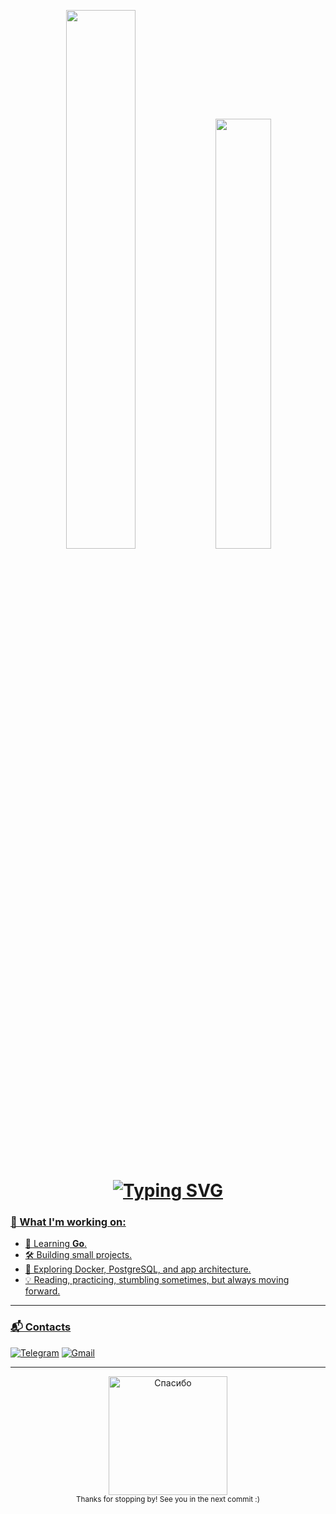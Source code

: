 <p align="center"> <img src="https://github-readme-stats.vercel.app/api?username=jack23DTX&show_icons=true&theme=dark&hide_border=true" width="47%" /> <img src="https://github-readme-stats.vercel.app/api/top-langs/?username=jack23DTX&layout=compact&theme=dark&hide_border=true" width="42%" /> </p>

<h1 align="center"><a href="https://git.io/typing-svg"><img src="https://readme-typing-svg.herokuapp.com?font=Fira+Code&weight=800&size=25&duration=3000&pause=700&center=true&color=FFFFFF&width=555&height=40&lines=Hello,+I'm+Jack!;Begginer+Golang+developer+from+Russia;Nice+to+meet+you+:)" alt="Typing SVG" /> </h1>


### 🧠 What I'm working on:

- 🚀 Learning **Go**.
- 🛠 Building small projects.
- 🐳 Exploring Docker, PostgreSQL, and app architecture.
- 💡 Reading, practicing, stumbling sometimes, but always moving forward.

---

### 📬 Contacts

[![Telegram](https://img.shields.io/badge/-Telegram-2CA5E0?style=for-the-badge&logo=telegram&logoColor=white)](https://t.me/dtx290)
[![Gmail](https://img.shields.io/badge/-GMAIL-D14836?style=for-the-badge&logo=gmail&logoColor=white)](mailto:evgeniy.pushkarev.it@gmail.com)

---

<div align="center">
  <img src="https://media3.giphy.com/media/v1.Y2lkPTc5MGI3NjExaGY5Y3pzYnV6ZnJzd2ZjNGJuZXQ4eWNzN2w5em0ycWMyeXVoOWN4bSZlcD12MV9pbnRlcm5hbF9naWZfYnlfaWQmY3Q9Zw/12mwXD0A6E87L2/giphy.gif" width="190" alt="Спасибо" />
  <br />
  <sub>Thanks for stopping by! See you in the next commit :)</sub>
</div>
